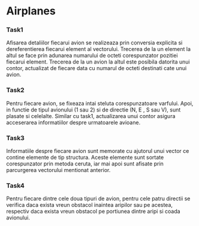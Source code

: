 # Airplanes

### Task1
Afisarea detaliilor fiecarui avion se realizeaza prin conversia explicita si
dereferentierea fiecarui element al vectorului. Trecerea de la un element la
altul se face prin adunarea numarului de octeti corespunzator pozitiei fiecarui
element. Trecerea de la un avion la altul este posibila datorita unui contor,
actualizat de fiecare data cu numarul de octeti destinati cate unui avion. 

### Task2
Pentru fiecare avion, se fixeaza intai steluta corespunzatoare varfului. Apoi,
in functie de tipul avionului (1 sau 2) si de directie (N, E , S sau V), sunt
plasate si celelalte. Similar cu task1, actualizarea unui contor asigura
acceserarea informatiilor despre urmatoarele avioane.

### Task3
Informatiile despre fiecare avion sunt memorate cu ajutorul unui vector ce
contine elemente de tip structura. Aceste elemente sunt sortate corespunzator
prin metoda ceruta, iar mai apoi sunt afisate prin parcurgerea vectorului
mentionat anterior.

### Task4
Pentru fiecare dintre cele doua tipuri de avion, pentru cele patru directii
se verifica daca exista vreun obstacol inaintea aripilor sau pe acestea,
respectiv daca exista vreun obstacol pe portiunea dintre aripi si coada
avionului.

